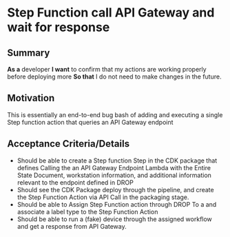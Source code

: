 
# Step Function call API Gateway and wait for response
## Summary
**As a** developer **I want** to confirm that my actions are working properly before deploying more **So that** I do not need to make changes in the future.

## Motivation
This is essentially an end-to-end bug bash of adding and executing a single Step function action that queries an API Gateway endpoint

## Acceptance Criteria/Details

* Should be able to create a  Step function Step in the CDK package that defines Calling the an API Gateway Endpoint Lambda with the Entire  State Document, workstation information, and additional information relevant to the endpoint defined in DROP
* Should see the  CDK Package deploy through the pipeline, and create the  Step Function Action via API Call in the packaging stage.
* Should be able to Assign Step Function action through DROP To a  and associate a label type to the Step Function Action
* Should be able to run a (fake) device through the assigned workflow and get a response from API Gateway.
